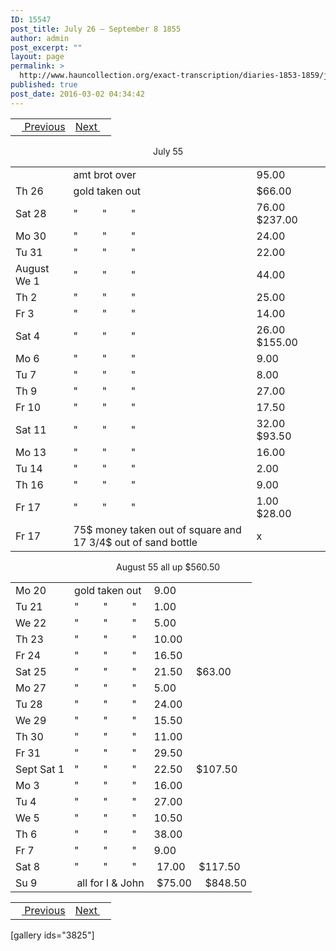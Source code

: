 ```yaml
---
ID: 15547
post_title: July 26 – September 8 1855
author: admin
post_excerpt: ""
layout: page
permalink: >
  http://www.hauncollection.org/exact-transcription/diaries-1853-1859/july-26-september-8-1855/
published: true
post_date: 2016-03-02 04:34:42
---
```

<table style="width: 100%;" align="center">
<tbody>
<tr>
<td><a href="http://www.hauncollection.org/version-2/diaries-1853-1859/may-21-july-25-1855/"><img src="https://lh3.googleusercontent.com/-EFJpxxNiPNw/VqgtWBCZrMI/AAAAAAAAAFU/WfY4lPFWWkg/s800-Ic42/Soeb-Plain-Arrows-8-10px.png" alt="" width="10" height="10" /> Previous</a></td>
<td style="text-align: right;"><a href="http://www.hauncollection.org/version-2/diaries-1853-1859/september-10-january-20-1856/">Next <img src="https://lh3.googleusercontent.com/-67k0cYlpXHw/VqgtWKz1MXI/AAAAAAAAAFU/k9PW_Piyurk/s800-Ic42/Soeb-Plain-Arrows-5-10px.png" alt="" width="10" height="10" /></a></td>
</tr>
</tbody>
</table>
<p style="text-align: center;">July 55</p>

<table style="width: 100%;">
<tbody>
<tr>
<td></td>
<td>amt brot over</td>
<td>95.00</td>
</tr>
<tr>
<td>Th 26</td>
<td>gold taken out</td>
<td>$66.00</td>
</tr>
<tr>
<td>Sat 28</td>
<td>"         "         "</td>
<td>76.00     $237.00</td>
</tr>
<tr>
<td>Mo 30</td>
<td>"         "         "</td>
<td>24.00</td>
</tr>
<tr>
<td>Tu 31</td>
<td>"         "         "</td>
<td>22.00</td>
</tr>
<tr>
<td>August
We 1</td>
<td>"         "         "</td>
<td>44.00</td>
</tr>
<tr>
<td>Th 2</td>
<td>"         "         "</td>
<td>25.00</td>
</tr>
<tr>
<td>Fr 3</td>
<td>"         "         "</td>
<td>14.00</td>
</tr>
<tr>
<td>Sat 4</td>
<td>"         "         "</td>
<td>26.00     $155.00</td>
</tr>
<tr>
<td>Mo 6</td>
<td>"         "         "</td>
<td>9.00</td>
</tr>
<tr>
<td>Tu 7</td>
<td>"         "         "</td>
<td>8.00</td>
</tr>
<tr>
<td>Th 9</td>
<td>"         "         "</td>
<td>27.00</td>
</tr>
<tr>
<td>Fr 10</td>
<td>"         "         "</td>
<td>17.50</td>
</tr>
<tr>
<td>Sat 11</td>
<td>"         "         "</td>
<td>32.00     $93.50</td>
</tr>
<tr>
<td>Mo 13</td>
<td>"         "         "</td>
<td>16.00</td>
</tr>
<tr>
<td>Tu 14</td>
<td>"         "         "</td>
<td>2.00</td>
</tr>
<tr>
<td>Th 16</td>
<td>"         "         "</td>
<td>9.00</td>
</tr>
<tr>
<td>Fr 17</td>
<td>"         "         "</td>
<td>1.00     $28.00</td>
</tr>
<tr>
<td>Fr 17</td>
<td>75$ money taken out of square
and 17 3/4$ out of sand bottle</td>
<td>x</td>
</tr>
</tbody>
</table>
<p style="text-align: center;">August 55 all up $560.50</p>

<table style="width: 100%;">
<tbody>
<tr>
<td>Mo 20</td>
<td>gold taken out</td>
<td>9.00</td>
</tr>
<tr>
<td>Tu 21</td>
<td>"         "         "</td>
<td>1.00</td>
</tr>
<tr>
<td>We 22</td>
<td>"         "         "</td>
<td>5.00</td>
</tr>
<tr>
<td>Th 23</td>
<td>"         "         "</td>
<td>10.00</td>
</tr>
<tr>
<td>Fr 24</td>
<td>"         "         "</td>
<td>16.50</td>
</tr>
<tr>
<td>Sat 25</td>
<td>"         "         "</td>
<td>21.50     $63.00</td>
</tr>
<tr>
<td>Mo 27</td>
<td>"         "         "</td>
<td>5.00</td>
</tr>
<tr>
<td>Tu 28</td>
<td>"         "         "</td>
<td>24.00</td>
</tr>
<tr>
<td>We 29</td>
<td>"         "         "</td>
<td>15.50</td>
</tr>
<tr>
<td>Th 30</td>
<td>"         "         "</td>
<td>11.00</td>
</tr>
<tr>
<td>Fr 31</td>
<td>"         "         "</td>
<td>29.50</td>
</tr>
<tr>
<td>Sept
Sat 1</td>
<td>"         "         "</td>
<td>22.50     $107.50</td>
</tr>
<tr>
<td>Mo 3</td>
<td>"         "         "</td>
<td>16.00</td>
</tr>
<tr>
<td>Tu 4</td>
<td>"         "         "</td>
<td>27.00</td>
</tr>
<tr>
<td>We 5</td>
<td>"         "         "</td>
<td>10.50</td>
</tr>
<tr>
<td>Th 6</td>
<td>"         "         "</td>
<td>38.00</td>
</tr>
<tr>
<td>Fr 7</td>
<td>"         "         "</td>
<td>9.00</td>
</tr>
<tr>
<td>Sat 8</td>
<td>"         "         "</td>
<td> 17.00     $117.50</td>
</tr>
<tr>
<td>Su 9</td>
<td> all for I &amp; John</td>
<td> $75.00     $848.50</td>
</tr>
</tbody>
</table>
<table style="width: 100%;" align="center">
<tbody>
<tr>
<td><a href="http://www.hauncollection.org/version-2/diaries-1853-1859/may-21-july-25-1855/"><img src="https://lh3.googleusercontent.com/-EFJpxxNiPNw/VqgtWBCZrMI/AAAAAAAAAFU/WfY4lPFWWkg/s800-Ic42/Soeb-Plain-Arrows-8-10px.png" alt="" width="10" height="10" /> Previous</a></td>
<td style="text-align: right;"><a href="http://www.hauncollection.org/version-2/diaries-1853-1859/september-10-january-20-1856/">Next <img src="https://lh3.googleusercontent.com/-67k0cYlpXHw/VqgtWKz1MXI/AAAAAAAAAFU/k9PW_Piyurk/s800-Ic42/Soeb-Plain-Arrows-5-10px.png" alt="" width="10" height="10" /></a></td>
</tr>
</tbody>
</table>
[gallery ids="3825"]

&nbsp;